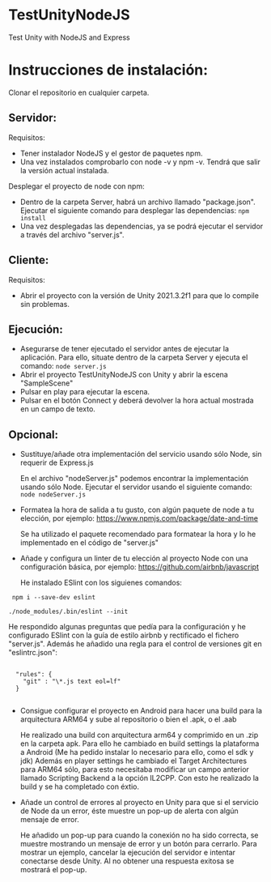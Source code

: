 # TestUnityNodeJS

Test Unity with NodeJS and Express

# Instrucciones de instalación:

Clonar el repositorio en cualquier carpeta.

## Servidor:

Requisitos:

- Tener instalador NodeJS y el gestor de paquetes npm.
- Una vez instalados comprobarlo con node -v y npm -v. Tendrá que salir la versión actual instalada.

Desplegar el proyecto de node con npm:

- Dentro de la carpeta Server, habrá un archivo llamado "package.json". Ejecutar el siguiente comando para desplegar las dependencias:
  <code>npm install</code>
- Una vez desplegadas las dependencias, ya se podrá ejecutar el servidor a través del archivo "server.js".

## Cliente:

Requisitos:

- Abrir el proyecto con la versión de Unity 2021.3.2f1 para que lo compile sin problemas.

## Ejecución:

- Asegurarse de tener ejecutado el servidor antes de ejecutar la aplicación. Para ello, situate dentro de la carpeta Server y ejecuta el comando:
  <code>node server.js</code>
- Abrir el proyecto TestUnityNodeJS con Unity y abrir la escena "SampleScene"
- Pulsar en play para ejecutar la escena.
- Pulsar en el botón Connect y deberá devolver la hora actual mostrada en un campo de texto.

## Opcional:

- Sustituye/añade otra implementación del servicio usando sólo Node, sin requerir de Express.js

  En el archivo "nodeServer.js" podemos encontrar la implementación usando sólo Node. Ejecutar el servidor usando el siguiente comando:
  <code>node nodeServer.js</code>

- Formatea la hora de salida a tu gusto, con algún paquete de node a tu elección, por ejemplo: https://www.npmjs.com/package/date-and-time

  Se ha utilizado el paquete recomendado para formatear la hora y lo he implementado en el código de "server.js"

- Añade y configura un linter de tu elección al proyecto Node con una configuración básica, por ejemplo: https://github.com/airbnb/javascript

  He instalado ESlint con los siguienes comandos:

<code> npm i --save-dev eslint</code>

<code>./node_modules/.bin/eslint --init</code>
  
  
  He respondido algunas preguntas que pedía para la configuración y he configurado ESlint con la guía de estilo airbnb y rectificado el fichero "server.js". 
    Además he añadido una regla para el control de versiones git en "eslintrc.json":
  
  <code>
  "rules": {
  	"git" : "\*.js text eol=lf"
  }
  </code>

- Consigue configurar el proyecto en Android para hacer una build para la arquitectura
  ARM64 y sube al repositorio o bien el .apk, o el .aab

  He realizado una build con arquitectura arm64 y comprimido en un .zip en la carpeta apk.
  Para ello he cambiado en build settings la plataforma a Android (Me ha pedido instalar lo necesario para ello, como el sdk y jdk)
  Además en player settings he cambiado el Target Architectures para ARM64 sólo, para esto necesitaba modificar un campo anterior llamado Scripting Backend a la opción IL2CPP. Con esto he realizado la build y se ha completado con éxtio.

- Añade un control de errores al proyecto en Unity para que si el servicio de Node da
un error, éste muestre un pop-up de alerta con algún mensaje de error.

  He añadido un pop-up para cuando la conexión no ha sido correcta, se muestre mostrando un mensaje de error y un botón para cerrarlo.
  Para mostrar un ejemplo, cancelar la ejecución del servidor e intentar conectarse desde Unity. Al no obtener una respuesta exitosa se mostrará el pop-up.

